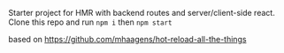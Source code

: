 Starter project for HMR with backend routes and server/client-side react.
Clone this repo and run ```npm i``` then ```npm start```

based on https://github.com/mhaagens/hot-reload-all-the-things
